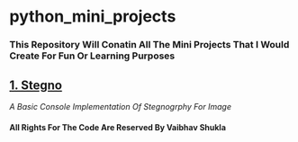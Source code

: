 # python_mini_projects
### This Repository Will Conatin All The Mini Projects That I Would Create For Fun Or Learning Purposes 
## [ 1. Stegno](https://github.com/vaibhavCodian/python_mini_projects/tree/master/stegno "## 1. Stegno")
*A Basic Console Implementation Of Stegnogrphy For Image*





#### **All Rights For The Code Are Reserved By Vaibhav Shukla**
